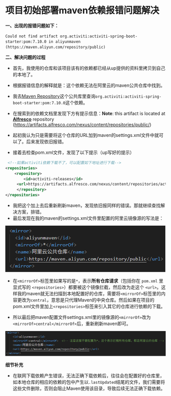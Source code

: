 # 项目初始部署maven依赖报错问题解决

**一、出现的报错问题如下：**

`Could not find artifact org.activiti:activiti-spring-boot-starter:pom:7.10.0 in aliyunmaven (https://maven.aliyun.com/repository/public)`

**二、解决问题的过程**

- 首先，我使用的仓库和该项目该有的依赖都已经从up提供的资料里拷贝到自己的本地了。
- 根据报错信息的解释就是：这个依赖无法在阿里云的maven公共仓库中找到。
- 我去[Maven Repository](https://mvnrepository.com/)这个公共库里查询`org.activiti:activiti-spring-boot-starter:pom:7.10.0`这个依赖。
- 在搜索到的依赖文档里发现下方有提示信息：**Note**: this artifact is located at **[Alfresco](https://mvnrepository.com/repos/alfresco-public)** repository (https://artifacts.alfresco.com/nexus/content/repositories/public/)

- 起初我认为只是需要将这个仓库的URL加到maven的settings.xml文件中就可以了。后来发现依旧报错。
- 接着去检查pom.xml文件，发现了以下提示（up写好的提示）

```xml
 <!--如果activiti依赖下载不了，可以配置如下地址进行下载-->
<repositories>
    <repository>
        <id>activiti-releases</id>
     <url>https://artifacts.alfresco.com/nexus/content/repositories/activiti-releases</url>
     </repository>
</repositories>
```

- 我把这个加上去后重新刷新maven，发现依旧报同样的错误。那就继续查找解决方案，排错。
- 最后发现在我的maven的settings.xml文件里配置的阿里云镜像源的写法是：

![image-20250503212049014](images\image-20250503212049014.png)

- 在`<mirrorOf>`标签里如果写的是`*`，表示**所有仓库请求**（包括你在 `pom.xml` 里显式写的 `<repositories>`）都要被这个镜像拦截，然后改为走这个 `<url>`。这样我的maven就无法扫描到本地配置好的仓库，需要将`<mirrorOf>`标签里的内容更改为`central`，意思是只代理Maven的中央仓库。然后如果在项目的pom.xml文件里加上`<repositories>`标签来引入其它的仓库进行依赖的下载。

- 所以最后把maven配置文件settings.xml里的镜像源的`<mirrorOf>`改为`<mirrorOf>central</mirrorOf>`后，重新刷新maven即可。

![image-20250503212218961](images\image-20250503212218961.png)

**细节补充**

- 在联网下载依赖产生错误，无法正确下载依赖后，往往会在配置好的仓库里，如本地仓库的相应的依赖的包中产生以`.lastUpdated`结尾的文件，我们需要将这些文件删除，否则会阻止Maven使用该目录，导致后续无法正确下载依赖。